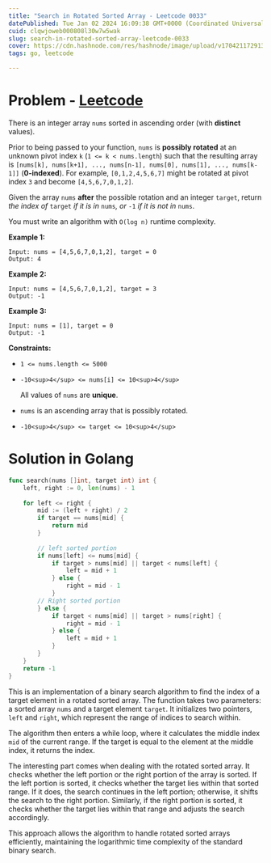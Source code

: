 ```yaml
---
title: "Search in Rotated Sorted Array - Leetcode 0033"
datePublished: Tue Jan 02 2024 16:09:38 GMT+0000 (Coordinated Universal Time)
cuid: clqwjoweb000808l30w7w5wak
slug: search-in-rotated-sorted-array-leetcode-0033
cover: https://cdn.hashnode.com/res/hashnode/image/upload/v1704211729135/7b5839f9-3cee-4d2e-9d66-15c1b4406499.png
tags: go, leetcode

---
```


# Problem - [Leetcode](https://leetcode.com/problems/search-in-rotated-sorted-array/description/)

There is an integer array `nums` sorted in ascending order (with **distinct** values).

Prior to being passed to your function, `nums` is **possibly rotated** at an unknown pivot index `k` (`1 <= k < nums.length`) such that the resulting array is `[nums[k], nums[k+1], ..., nums[n-1], nums[0], nums[1], ..., nums[k-1]]` (**0-indexed**). For example, `[0,1,2,4,5,6,7]` might be rotated at pivot index `3` and become `[4,5,6,7,0,1,2]`.

Given the array `nums` **after** the possible rotation and an integer `target`, return *the index of* `target` *if it is in* `nums`*, or* `-1` *if it is not in* `nums`.

You must write an algorithm with `O(log n)` runtime complexity.

**Example 1:**

```plaintext
Input: nums = [4,5,6,7,0,1,2], target = 0
Output: 4
```

**Example 2:**

```plaintext
Input: nums = [4,5,6,7,0,1,2], target = 3
Output: -1
```

**Example 3:**

```plaintext
Input: nums = [1], target = 0
Output: -1
```

**Constraints:**

* `1 <= nums.length <= 5000`
    
* `-10<sup>4</sup> <= nums[i] <= 10<sup>4</sup>`
    
    All values of `nums` are **unique**.
    
* `nums` is an ascending array that is possibly rotated.
    
* `-10<sup>4</sup> <= target <= 10<sup>4</sup>`
    

# Solution in Golang

```go
func search(nums []int, target int) int {
    left, right := 0, len(nums) - 1
    
    for left <= right {
        mid := (left + right) / 2
        if target == nums[mid] {
            return mid
        }
        
        // left sorted portion
        if nums[left] <= nums[mid] {
            if target > nums[mid] || target < nums[left] {
                left = mid + 1
            } else {
                right = mid - 1
            }
        // Right sorted portion
        } else {
            if target < nums[mid] || target > nums[right] {
                right = mid - 1
            } else {
                left = mid + 1
            }
        }
    }
    return -1
}
```

This is an implementation of a binary search algorithm to find the index of a target element in a rotated sorted array. The function takes two parameters: a sorted array `nums` and a target element `target`. It initializes two pointers, `left` and `right`, which represent the range of indices to search within.

The algorithm then enters a while loop, where it calculates the middle index `mid` of the current range. If the target is equal to the element at the middle index, it returns the index.

The interesting part comes when dealing with the rotated sorted array. It checks whether the left portion or the right portion of the array is sorted. If the left portion is sorted, it checks whether the target lies within that sorted range. If it does, the search continues in the left portion; otherwise, it shifts the search to the right portion. Similarly, if the right portion is sorted, it checks whether the target lies within that range and adjusts the search accordingly.

This approach allows the algorithm to handle rotated sorted arrays efficiently, maintaining the logarithmic time complexity of the standard binary search.
